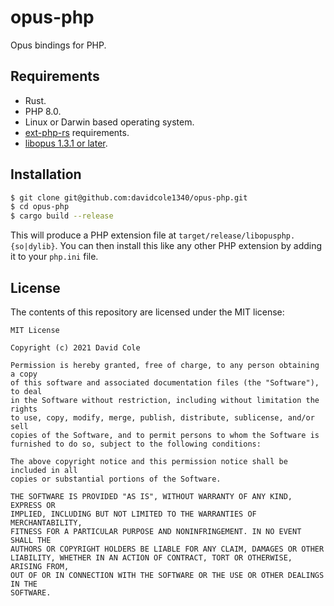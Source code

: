 # opus-php

Opus bindings for PHP.

## Requirements

- Rust.
- PHP 8.0.
- Linux or Darwin based operating system.
- [ext-php-rs](https://github.com/davidcole1340/ext-php-rs#requirements) requirements.
- [libopus 1.3.1 or later](https://opus-codec.org/downloads/).

## Installation

```sh
$ git clone git@github.com:davidcole1340/opus-php.git
$ cd opus-php
$ cargo build --release
```

This will produce a PHP extension file at `target/release/libopusphp.{so|dylib}`.
You can then install this like any other PHP extension by adding it to your `php.ini` file.

## License

The contents of this repository are licensed under the MIT license:

```
MIT License

Copyright (c) 2021 David Cole

Permission is hereby granted, free of charge, to any person obtaining a copy
of this software and associated documentation files (the "Software"), to deal
in the Software without restriction, including without limitation the rights
to use, copy, modify, merge, publish, distribute, sublicense, and/or sell
copies of the Software, and to permit persons to whom the Software is
furnished to do so, subject to the following conditions:

The above copyright notice and this permission notice shall be included in all
copies or substantial portions of the Software.

THE SOFTWARE IS PROVIDED "AS IS", WITHOUT WARRANTY OF ANY KIND, EXPRESS OR
IMPLIED, INCLUDING BUT NOT LIMITED TO THE WARRANTIES OF MERCHANTABILITY,
FITNESS FOR A PARTICULAR PURPOSE AND NONINFRINGEMENT. IN NO EVENT SHALL THE
AUTHORS OR COPYRIGHT HOLDERS BE LIABLE FOR ANY CLAIM, DAMAGES OR OTHER
LIABILITY, WHETHER IN AN ACTION OF CONTRACT, TORT OR OTHERWISE, ARISING FROM,
OUT OF OR IN CONNECTION WITH THE SOFTWARE OR THE USE OR OTHER DEALINGS IN THE
SOFTWARE.
```